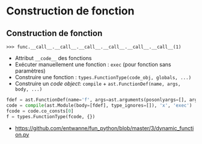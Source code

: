 # Construction de fonction

## Construction de fonction

```pycon
>>> func.__call__.__call__.__call__.__call__.__call__.__call__(1)
```

- Attribut `__code__` des fonctions
- Exécuter manuellement une fonction : `exec` (pour fonction sans paramètres)
- Construire une fonction : `types.FunctionType(code_obj, globals, ...)`
- Construire un _code object_: `compile` + `ast.FunctionDef(name, args, body, ...)`

```python
fdef = ast.FunctionDef(name='f', args=ast.arguments(posonlyargs=[], args=[ast.arg(arg='a', lineno=0, col_offset=0), ast.arg(arg='b', lineno=0, col_offset=0)], kwonlyargs=[], kw_defaults=[], defaults=[]), body=ast.parse("print(a+b)").body, lineno=0, col_offset=0, decorator_list=[])
code = compile(ast.Module(body=[fdef], type_ignores=[]), 'x', 'exec')
fcode = code.co_consts[0]
f = types.FunctionType(fcode, {})
```

* <https://github.com/entwanne/fun_python/blob/master/3/dynamic_function.py>
